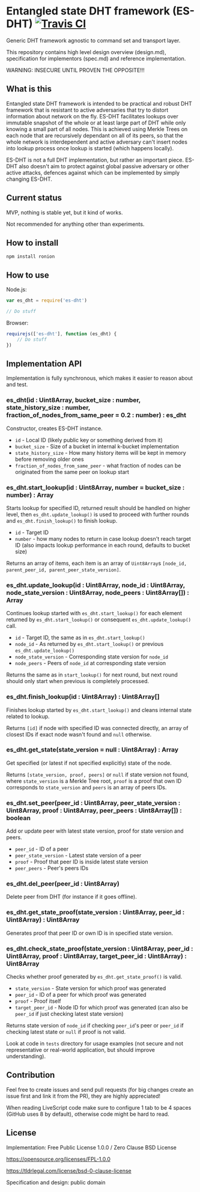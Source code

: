 # Entangled state DHT framework (ES-DHT) [![Travis CI](https://img.shields.io/travis/nazar-pc/es-dht/master.svg?label=Travis%20CI)](https://travis-ci.org/nazar-pc/es-dht)
Generic DHT framework agnostic to command set and transport layer.

This repository contains high level design overview (design.md), specification for implementors (spec.md) and reference implementation.

WARNING: INSECURE UNTIL PROVEN THE OPPOSITE!!!

## What is this
Entangled state DHT framework is intended to be practical and robust DHT framework that is resistant to active adversaries that try to distort information about network on the fly.
ES-DHT facilitates lookups over immutable snapshot of the whole or at least large part of DHT while only knowing a small part of all nodes.
This is achieved using Merkle Trees on each node that are recursively dependant on all of its peers, so that the whole network is interdependent and active adversary can't insert nodes into lookup process once lookup is started (which happens locally).

ES-DHT is not a full DHT implementation, but rather an important piece. ES-DHT also doesn't aim to protect against global passive adversary or other active attacks, defences against which can be implemented by simply changing ES-DHT.

## Current status
MVP, nothing is stable yet, but it kind of works.

Not recommended for anything other than experiments.

## How to install
```
npm install ronion
```

## How to use
Node.js:
```javascript
var es_dht = require('es-dht')

// Do stuff
```
Browser:
```javascript
requirejs(['es-dht'], function (es_dht) {
    // Do stuff
})
```

## Implementation API
Implementation is fully synchronous, which makes it easier to reason about and test.

### es_dht(id : Uint8Array, bucket_size : number, state_history_size : number, fraction_of_nodes_from_same_peer = 0.2 : number) : es_dht
Constructor, creates ES-DHT instance.

* `id` - Local ID (likely public key or something derived from it)
* `bucket_size` - Size of a bucket in internal k-bucket implementation
* `state_history_size` - How many history items will be kept in memory before removing older ones
* `fraction_of_nodes_from_same_peer` - what fraction of nodes can be originated from the same peer on lookup start

### es_dht.start_lookup(id : Uint8Array, number = bucket_size : number) : Array
Starts lookup for specified ID, returned result should be handled on higher level, then `es_dht.update_lookup()` is used to proceed with further rounds and `es_dht.finish_lookup()` to finish lookup.

* `id` - Target ID
* `number` - how many nodes to return in case lookup doesn't reach target ID (also impacts lookup performance in each round, defaults to bucket size)

Returns an array of items, each item is an array of `Uint8Array`s `[node_id, parent_peer_id, parent_peer_state_version]`.

### es_dht.update_lookup(id : Uint8Array, node_id : Uint8Array, node_state_version : Uint8Array, node_peers : Uint8Array[]) : Array
Continues lookup started with `es_dht.start_lookup()` for each element returned by `es_dht.start_lookup()` or consequent `es_dht.update_lookup()` call.

* `id` - Target ID, the same as in `es_dht.start_lookup()`
* `node_id` - As returned by `es_dht.start_lookup()` or previous `es_dht.update_lookup()`
* `node_state_version` - Corresponding state version for `node_id`
* `node_peers` - Peers of `node_id` at corresponding state version

Returns the same as in `start_lookup()` for next round, but next round should only start when previous is completely processed.

### es_dht.finish_lookup(id : Uint8Array) : Uint8Array[]
Finishes lookup started by `es_dht.start_lookup()` and cleans internal state related to lookup.

Returns `[id]` if node with specified ID was connected directly, an array of closest IDs if exact node wasn't found and `null` otherwise.

### es_dht.get_state(state_version = null : Uint8Array) : Array
Get specified (or latest if not specified explicitly) state of the node.

Returns `[state_version, proof, peers]` or `null` if state version not found, where `state_version` is a Merkle Tree root, `proof` is a proof that own ID corresponds to `state_version` and `peers` is an array of peers IDs.

### es_dht.set_peer(peer_id : Uint8Array, peer_state_version : Uint8Array, proof : Uint8Array, peer_peers : Uint8Array[]) : boolean
Add or update peer with latest state version, proof for state version and peers.

* `peer_id` - ID of a peer
* `peer_state_version` - Latest state version of a peer
* `proof` - Proof that peer ID is inside latest state version
* `peer_peers` - Peer's peers IDs

### es_dht.del_peer(peer_id : Uint8Array)
Delete peer from DHT (for instance if it goes offline).

### es_dht.get_state_proof(state_version : Uint8Array, peer_id : Uint8Array) : Uint8Array
Generates proof that peer ID or own ID is in specified state version.

### es_dht.check_state_proof(state_version : Uint8Array, peer_id : Uint8Array, proof : Uint8Array, target_peer_id : Uint8Array) : Uint8Array
Checks whether proof generated by `es_dht.get_state_proof()` is valid.

* `state_version` - State version for which proof was generated
* `peer_id` - ID of a peer for which proof was generated
* `proof` - Proof itself
* `target_peer_id` - Node ID for which proof was generated (can also be `peer_id` if just checking latest state version)

Returns state version of `node_id` if checking `peer_id`'s peer or `peer_id` if checking latest state or `null` if proof is not valid.


Look at code in `tests` directory for usage examples (not secure and not representative or real-world application, but should improve understanding).

## Contribution
Feel free to create issues and send pull requests (for big changes create an issue first and link it from the PR), they are highly appreciated!

When reading LiveScript code make sure to configure 1 tab to be 4 spaces (GitHub uses 8 by default), otherwise code might be hard to read.

## License
Implementation: Free Public License 1.0.0 / Zero Clause BSD License

https://opensource.org/licenses/FPL-1.0.0

https://tldrlegal.com/license/bsd-0-clause-license

Specification and design: public domain
